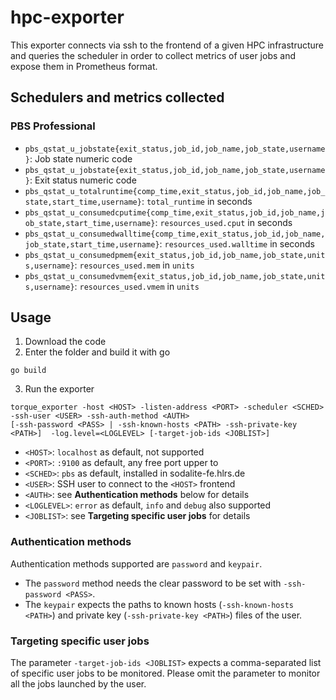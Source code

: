 # hpc-exporter

This exporter connects via ssh to the frontend of a given HPC infrastructure and queries the scheduler in order to collect metrics of user jobs and expose them in Prometheus format.

## Schedulers and metrics collected
### PBS Professional
- `pbs_qstat_u_jobstate{exit_status,job_id,job_name,job_state,username}`: Job state numeric code
- `pbs_qstat_u_jobstate{exit_status,job_id,job_name,job_state,username}`: Exit status numeric code
- `pbs_qstat_u_totalruntime{comp_time,exit_status,job_id,job_name,job_state,start_time,username}`: `total_runtime` in seconds
- `pbs_qstat_u_consumedcputime{comp_time,exit_status,job_id,job_name,job_state,start_time,username}`: `resources_used.cput` in seconds
- `pbs_qstat_u_consumedwalltime{comp_time,exit_status,job_id,job_name,job_state,start_time,username}`: `resources_used.walltime` in seconds
- `pbs_qstat_u_consumedpmem{exit_status,job_id,job_name,job_state,units,username}`: `resources_used.mem` in `units`
- `pbs_qstat_u_consumedvmem{exit_status,job_id,job_name,job_state,units,username}`: `resources_used.vmem` in `units`

## Usage
1. Download the code
2. Enter the folder and build it with go
```
go build
```
3. Run the exporter
```
torque_exporter -host <HOST> -listen-address <PORT> -scheduler <SCHED> -ssh-user <USER> -ssh-auth-method <AUTH>
[-ssh-password <PASS> | -ssh-known-hosts <PATH> -ssh-private-key <PATH>]  -log.level=<LOGLEVEL> [-target-job-ids <JOBLIST>]
```
- `<HOST>`: `localhost` as default, not supported 
- `<PORT>`: `:9100` as default, any free port upper to   
- `<SCHED>`: `pbs` as default, installed in sodalite-fe.hlrs.de
- `<USER>`: SSH user to connect to the `<HOST>` frontend
- `<AUTH>`: see **Authentication methods** below for details
- `<LOGLEVEL>`: `error` as default, `info` and `debug` also supported
- `<JOBLIST>`: see **Targeting specific user jobs** for details

### Authentication methods
Authentication methods supported are `password` and `keypair`.
- The `password` method needs the clear password to be set with `-ssh-password <PASS>`.
- The `keypair` expects the paths to known hosts (`-ssh-known-hosts <PATH>`) and private key (`-ssh-private-key <PATH>`) files of the user.

### Targeting specific user jobs
The parameter `-target-job-ids <JOBLIST>` expects a comma-separated list of specific user jobs to be monitored. Please omit the parameter to monitor all the jobs launched by the user.
